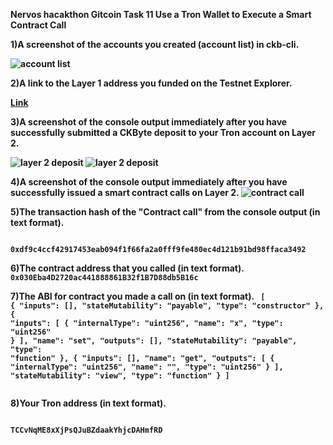 <b>Nervos hacakthon Gitcoin Task 11
 Use a Tron Wallet to Execute a Smart Contract Call





1)A screenshot of the accounts you created (account list) in ckb-cli.

![account list](https://github.com/tharunrai14/nervos-hackathon/blob/main/task11/accountlist.jpg)




2)A link to the Layer 1 address you funded on the Testnet Explorer.

[Link](https://explorer.nervos.org/aggron/transaction/0x8a5035cba167ae624806be2a30bb10a7d9c150f168621c5a7cc027d4b9700aed)



3)A screenshot of the console output immediately after you have successfully submitted a CKByte deposit to your Tron account on Layer 2.

![layer 2 deposit](https://github.com/tharunrai14/nervos-hackathon/blob/main/task11/layer2dep1.jpg)
![layer 2 deposit](https://github.com/tharunrai14/nervos-hackathon/blob/main/task11/layer2dep2.jpg)


4)A screenshot of the console output immediately after you have successfully issued a smart contract calls on Layer 2.
![contract call](https://github.com/tharunrai14/nervos-hackathon/blob/main/task11/contrcall.jpg)



5)The transaction hash of the "Contract call" from the console output (in text format).

<code> 0xdf9c4ccf42917453eab094f1f66fa2a0fff9fe480ec4d121b91bd98ffaca3492</code>


6)The contract address that you called (in text format).
<code> 0x030Eba4D2720ac441888861B32f1B7D88db5B16c</code>

7)The ABI for contract you made a call on (in text format).
<code>
[
{
      "inputs": [],
      "stateMutability": "payable",
      "type": "constructor"
    },
    {
      "inputs": [
        {
          "internalType": "uint256",
          "name": "x",
          "type": "uint256"
        }
      ],
      "name": "set",
      "outputs": [],
      "stateMutability": "payable",
      "type": "function"
    },
    {
      "inputs": [],
      "name": "get",
      "outputs": [
        {
          "internalType": "uint256",
          "name": "",
          "type": "uint256"
        }
      ],
      "stateMutability": "view",
      "type": "function"
    }
]

</code>
8)Your Tron address (in text format).
<code>

TCCvNqME8xXjPsQJuBZdaakYhjcDAHmfRD
</code>

</b>

